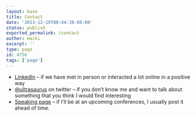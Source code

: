 ```yaml
---
layout: base
title: Contact
date: '2013-12-19T00:44:38-08:00'
status: publish
exported_permalink: /contact
author: maiki
excerpt: ''
type: page
id: 4756
tags: ['page']
---
```

- [LinkedIn](https://www.linkedin.com/in/ultrasaurus/) – if we have met in person or interacted a lot online in a positive way
- [@ultrasaurus](https://twitter.com/ultrasaurus) on twitter – if you don’t know me and want to talk about something that you think I would find interesting
- [Speaking page](https://www.ultrasaurus.com/speaking/) – if I’ll be at an upcoming conferences, I usually post it ahead of time.